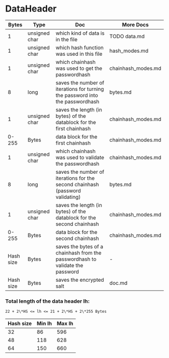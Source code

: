 # DataHeader
|Bytes|Type|Doc|More Docs|
|---|---|-------------|-----|
|1|unsigned char|which kind of data is in the file|TODO data.md|
|1|unsigned char|which hash function was used in this file|hash_modes.md|
|1|unsigned char|which chainhash was used to get the passwordhash|chainhash_modes.md|
|8|long|saves the number of iterations for turning the password into the passwordhash|bytes.md|
|1|unsigned char|saves the length (in bytes) of the datablock for the first chainhash|chainhash_modes.md|
|0-255|Bytes|data block for the first chainhash|chainhash_modes.md|
|1|unsigned char|which chainhash was used to validate the passwordhash|chainhash_modes.md|
|8|long|saves the number of iterations for the second chainhash (password validating)|bytes.md|
|1|unsigned char|saves the length (in bytes) of the datablock for the second chainhash|chainhash_modes.md|
|0-255|Bytes|data block for the second chainhash|chainhash_modes.md|
|Hash size|Bytes|saves the bytes of a chainhash from the passwordhash to validate the password|-|
|Hash size|Bytes|saves the encrypted salt|doc.md|


### Total length of the data header lh:
    22 + 2\*HS <= lh <= 21 + 2\*HS + 2\*255 Bytes

|Hash size|Min lh|Max lh|
|---|---|---|
|32|86|596|
|48|118|628|
|64|150|660|